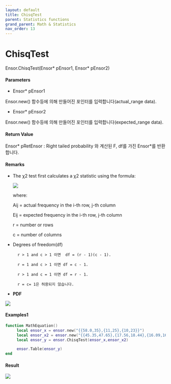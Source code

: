 ```yaml
---
layout: default
title: ChisqTest
parent: Statistics functions
grand_parent: Math & Statistics
nav_order: 13
---
```


# ChisqTest

Ensor.ChisqTest\(Ensor\* pEnsor1, Ensor\* pEnsor2\)

#### Parameters

* Ensor\* pEnsor1

Ensor.new\(\) 함수등에 의해 만들어진 포인터를 입력합니다\(actual\_range data\).

* Ensor\* pEnsor2

Ensor.new\(\) 함수등에 의해 만들어진 포인터를 입력합니다\(expected\_range data\).

#### Return Value

Ensor\* pRetEnsor : Right tailed probability 와  계산된 F, df를 가진 Ensor\*를 반환합니다.

#### Remarks

* The χ2 test first calculates a χ2 statistic using the formula:

  ![](/StatisticsAPI/ChisqTestFunc.png)

  where:

  Aij = actual frequency in the i-th row, j-th column

  Eij = expected frequency in the i-th row, j-th column

  r = number or rows

  c = number of columns

* Degrees of freedom\(df\)

  ```
    r > 1 and c > 1 이면  df = (r - 1)(c - 1).

    r = 1 and c > 1 이면 df = c - 1.

    r > 1 and c = 1 이면 df = r - 1.

    r = c= 1은 허용되지 않습니다.
  ```

* **PDF**

![](/StatisticsAPI/ChisqTestFuncPdfGraph.png)

#### Examples1

```lua
function MathEquation()
     local ensor_x = ensor.new("{{58.0,35},{11,25},{10,23}}")
     local ensor_x2 = ensor.new("{{45.35,47.65},{17.56,18.44},{16.09,16.91}}")
     local ensor_y = ensor.ChisqTest(ensor_x,ensor_x2)

     ensor.Table(ensor_y)
end
```

#### Result

![](/StatisticsAPI/ChisqTestResultTable.png)

